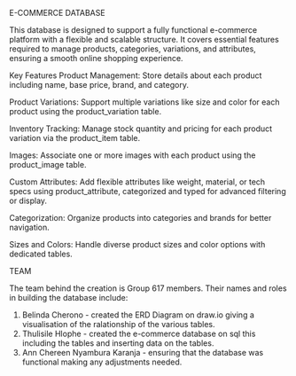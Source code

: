 E-COMMERCE DATABASE 

This database is designed to support a fully functional e-commerce platform with a flexible and scalable structure. It covers essential features required to manage products, categories, variations, and attributes, ensuring a smooth online shopping experience.

Key Features
Product Management: Store details about each product including name, base price, brand, and category.

Product Variations: Support multiple variations like size and color for each product using the product_variation table.

Inventory Tracking: Manage stock quantity and pricing for each product variation via the product_item table.

Images: Associate one or more images with each product using the product_image table.

Custom Attributes: Add flexible attributes like weight, material, or tech specs using product_attribute, categorized and typed for advanced filtering or display.

Categorization: Organize products into categories and brands for better navigation.

Sizes and Colors: Handle diverse product sizes and color options with dedicated tables.

TEAM 

The team behind the creation is Group 617 members. Their names and roles in building the database include:
1. Belinda Cherono - created the ERD Diagram on draw.io giving a visualisation of the ralationship of the various tables.
2. Thulisile Hlophe - created the e-commerce database on sql this including the tables and inserting data on the tables.
3. Ann Chereen Nyambura Karanja - ensuring that the database was functional making any adjustments needed.